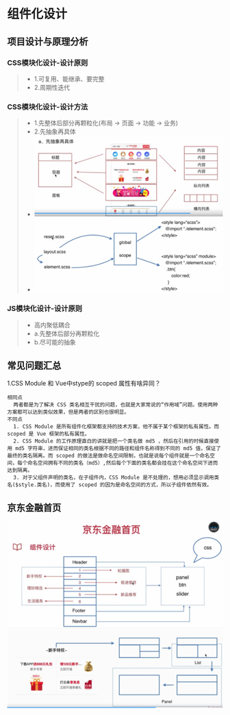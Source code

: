 # 组件化设计

## 项目设计与原理分析
### CSS模块化设计-设计原则
> - 1.可复用、能继承、要完整
> - 2.周期性迭代
### CSS模块化设计-设计方法
> - 1.先整体后部分再颗粒化(布局 -> 页面 -> 功能 -> 业务)
> - 2.先抽象再具体
> - ![](readimg/1.png)
> - ![](readimg/2.png)
### JS模块化设计-设计原则
> - 高内聚低耦合
> - a.先整体后部分再颗粒化
> - b.尽可能的抽象

## 常见问题汇总
1.CSS Module 和 Vue中stype的 scoped 属性有啥异同？
```
相同点
  两者都是为了解决 CSS 类名相互干扰的问题，也就是大家常说的“作用域”问题。使用两种方案都可以达到类似效果，但是两者的区别也很明显。
不同点
  1. CSS Module 是所有组件化框架都支持的技术方案，他不属于某个框架的私有属性。而 scoped 是 Vue 框架的私有属性。
  2. CSS Module 的工作原理直白的讲就是把一个类名做 md5 ，然后在引用的时候直接使用 md5 字符串，进而保证相同的类名根据不同的路径和组件名称得到不同的 md5 值，保证了最终的类名隔离。而 scoped 的做法是做命名空间限制，也就是说每个组件就是一个命名空间，每个命名空间拥有不同的类名（md5）,然后每个下面的类名都会挂在这个命名空间下进而达到隔离。
  3. 对于父组件声明的类名，在子组件内，CSS Module 是不处理的，想用必须显示调用类名($style.类名)，而使用了 scoped 的因为是命名空间的方式，所以子组件依然有效。
```

## 京东金融首页
![](readimg/3.png)
![](readimg/4.png)
